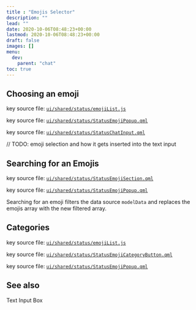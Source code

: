 ```yaml
---
title : "Emojis Selector"
description: ""
lead: ""
date: 2020-10-06T08:48:23+00:00
lastmod: 2020-10-06T08:48:23+00:00
draft: false
images: []
menu:
  dev:
    parent: "chat"
toc: true
---
```



## Choosing an emoji

key source file: [`ui/shared/status/emojiList.js`](https://github.com/status-im/status-desktop/blob/65a0cfbcd30eb7bde4e24cdb1680b3e03d8b1992/ui/shared/status/emojiList.js#L1)

key source file: [`ui/shared/status/StatusEmojiPopup.qml`](https://github.com/status-im/status-desktop/blob/65a0cfbcd30eb7bde4e24cdb1680b3e03d8b1992/ui/shared/status/StatusEmojiPopup.qml#L10)

key source file: [`ui/shared/status/StatusChatInput.qml`](https://github.com/status-im/status-desktop/blob/65a0cfbcd30eb7bde4e24cdb1680b3e03d8b1992/ui/shared/status/StatusChatInput.qml#L656)

// TODO: emoji selection and how it gets inserted into the text input

## Searching for an Emojis

key source file: [`ui/shared/status/StatusEmojiSection.qml`](https://github.com/status-im/status-desktop/blob/65a0cfbcd30eb7bde4e24cdb1680b3e03d8b1992/ui/shared/status/StatusEmojiSection.qml#L44)

key source file: [`ui/shared/status/StatusEmojiPopup.qml`](https://github.com/status-im/status-desktop/blob/65a0cfbcd30eb7bde4e24cdb1680b3e03d8b1992/ui/shared/status/StatusEmojiPopup.qml#L205)

Searching for an emoji filters the data source `modelData` and replaces the emojis array with the new filtered array.

## Categories

key source file: [`ui/shared/status/emojiList.js`](https://github.com/status-im/status-desktop/blob/65a0cfbcd30eb7bde4e24cdb1680b3e03d8b1992/ui/shared/status/emojiList.js#L1)

key source file: [`ui/shared/status/StatusEmojiCategoryButton.qml`](https://github.com/status-im/status-desktop/blob/65a0cfbcd30eb7bde4e24cdb1680b3e03d8b1992/ui/shared/status/StatusEmojiCategoryButton.qml#L6)

key source file: [`ui/shared/status/StatusEmojiPopup.qml`](https://github.com/status-im/status-desktop/blob/65a0cfbcd30eb7bde4e24cdb1680b3e03d8b1992/ui/shared/status/StatusEmojiPopup.qml#L221)

## See also

Text Input Box
